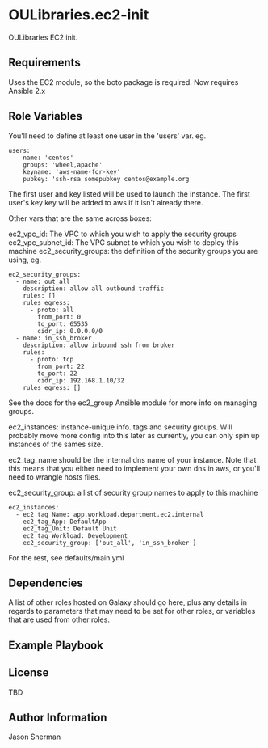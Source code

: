 OULibraries.ec2-init
=========

OULibraries EC2 init.

Requirements
------------

Uses the EC2 module, so the boto package is required. Now requires Ansible 2.x

Role Variables
--------------
You'll need to define at least one user in the 'users' var. eg.

```
users:
  - name: 'centos'
    groups: 'wheel,apache'
    keyname: 'aws-name-for-key'
    pubkey: 'ssh-rsa somepubkey centos@example.org'
```

The first user and key listed will be used to launch the instance. The first user's key key will be added to aws if it isn't already there.

Other vars that are the same across boxes:

ec2_vpc_id: The VPC to which you wish to apply the security groups
ec2_vpc_subnet_id: The VPC subnet to which you wish to deploy this machine
ec2_security_groups: the definition of the security groups you are using, eg.

```
ec2_security_groups:
  - name: out_all
    description: allow all outbound traffic
    rules: []
    rules_egress:
      - proto: all
        from_port: 0
        to_port: 65535
        cidr_ip: 0.0.0.0/0
  - name: in_ssh_broker
    description: allow inbound ssh from broker
    rules:
      - proto: tcp
        from_port: 22
        to_port: 22
        cidr_ip: 192.168.1.10/32
    rules_egress: []

```
See the docs for the ec2_group Ansible module for more info on managing groups.


ec2_instances: instance-unique info. tags and security groups. Will probably move more config into this later as currently, you can only spin up instances of the sames size.

ec2_tag_name should be the internal dns name of your instance. Note that this means that you either need to implement your own dns in aws, or you'll need to wrangle hosts files. 

ec2_security_group: a list of security group names to apply to this machine

```
ec2_instances:
  - ec2_tag_Name: app.workload.department.ec2.internal
    ec2_tag_App: DefaultApp
    ec2_tag_Unit: Default Unit
    ec2_tag_Workload: Development
    ec2_security_group: ['out_all', 'in_ssh_broker']
```

For the rest, see defaults/main.yml

Dependencies
------------

A list of other roles hosted on Galaxy should go here, plus any details in regards to parameters that may need to be set for other roles, or variables that are used from other roles.

Example Playbook
----------------

License
-------

TBD

Author Information
------------------

Jason Sherman
